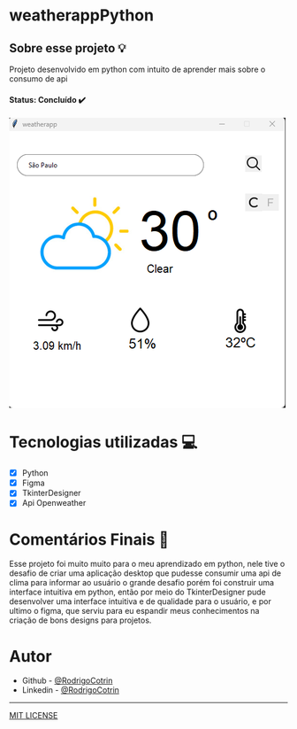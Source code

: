 # weatherappPython

## Sobre esse projeto 💡


Projeto desenvolvido em python com intuito de aprender mais sobre o consumo de api

#### <strong>Status: </strong>Concluído ✔️

![DoceCantinho](imagemprojeto.png)

# Tecnologias utilizadas 💻


- [X] Python
- [X] Figma
- [X] TkinterDesigner
- [X] Api Openweather

# Comentários Finais 🎂

Esse projeto foi muito muito para o meu aprendizado em python, nele tive o desafio de criar uma aplicação desktop que pudesse consumir uma api de clima para informar ao usuário o grande desafio porém foi construir uma interface intuitiva em python, então por meio do TkinterDesigner pude desenvolver uma interface intuitiva e de qualidade para o usuário, e por ultimo o figma, que serviu para eu espandir meus conhecimentos na criação de bons designs para projetos.

# Autor

- Github - [@RodrigoCotrin](https://github.com/RodrigoCotrin/)
- Linkedin - [@RodrigoCotrin](https://www.linkedin.com/in/rodrigocotrin/)

***
[MIT LICENSE](https://github.com/RodrigoCotrin/weatherappPython/blob/main/LICENSE)
